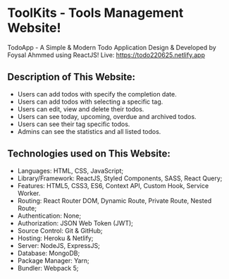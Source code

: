 # ToolKits - Tools Management Website!

TodoApp - A Simple & Modern Todo Application Design & Developed by Foysal Ahmmed using ReactJS! Live: https://todo220625.netlify.app

## Description of This Website:

-  Users can add todos with specify the completion date.
-  Users can add todos with selecting a specific tag.
-  Users can edit, view and delete their todos.
-  Users can see today, upcoming, overdue and archived todos.
-  Users can see their tag specific todos.
-  Admins can see the statistics and all listed todos.

## Technologies used on This Website:

-  Languages: HTML, CSS, JavaScript;
-  Library/Framework: ReactJS, Styled Components, SASS, React Query;
-  Features: HTML5, CSS3, ES6, Context API, Custom Hook, Service Worker.
-  Routing: React Router DOM, Dynamic Route, Private Route, Nested Route;
-  Authentication: None;
-  Authorization: JSON Web Token (JWT);
-  Source Control: Git & GitHub;
-  Hosting: Heroku & Netlify;
-  Server: NodeJS, ExpressJS;
-  Database: MongoDB;
-  Package Manager: Yarn;
-  Bundler: Webpack 5;
